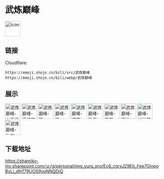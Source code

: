 # 武炼巅峰
<img src="https://emoji.shojo.cn/bili/src/武炼巅峰/icon.png" width="50" height="50" alt="icon">

## 链接
Cloudflare:
```
https://emoji.shojo.cn/bili/src/武炼巅峰
https://emoji.shojo.cn/bili/webp/武炼巅峰
```
## 展示
<img src="https://emoji.shojo.cn/bili/src/武炼巅峰/武炼巅峰-女王的蔑视.png" width="50" height="50" alt="武炼巅峰-女王的蔑视">
<img src="https://emoji.shojo.cn/bili/src/武炼巅峰/武炼巅峰-真棒鸭.png" width="50" height="50" alt="武炼巅峰-真棒鸭">
<img src="https://emoji.shojo.cn/bili/src/武炼巅峰/武炼巅峰-嗯-.png" width="50" height="50" alt="武炼巅峰-嗯-">
<img src="https://emoji.shojo.cn/bili/src/武炼巅峰/武炼巅峰-呆.png" width="50" height="50" alt="武炼巅峰-呆">
<img src="https://emoji.shojo.cn/bili/src/武炼巅峰/武炼巅峰-嫌弃.png" width="50" height="50" alt="武炼巅峰-嫌弃">
<img src="https://emoji.shojo.cn/bili/src/武炼巅峰/武炼巅峰-欣喜.png" width="50" height="50" alt="武炼巅峰-欣喜">
<img src="https://emoji.shojo.cn/bili/src/武炼巅峰/武炼巅峰-叹气.png" width="50" height="50" alt="武炼巅峰-叹气">
<img src="https://emoji.shojo.cn/bili/src/武炼巅峰/武炼巅峰-哭泣.png" width="50" height="50" alt="武炼巅峰-哭泣">
<img src="https://emoji.shojo.cn/bili/src/武炼巅峰/武炼巅峰-加油鸭.png" width="50" height="50" alt="武炼巅峰-加油鸭">
<img src="https://emoji.shojo.cn/bili/src/武炼巅峰/武炼巅峰-生气.png" width="50" height="50" alt="武炼巅峰-生气">

## 下载地址

https://shamiko-my.sharepoint.com/:u:/g/personal/img_yuru_pro/Ec6_cgrxJ29Eh_Fee7GinpoByLi_dlhT79UOS9yqNNQDjQ